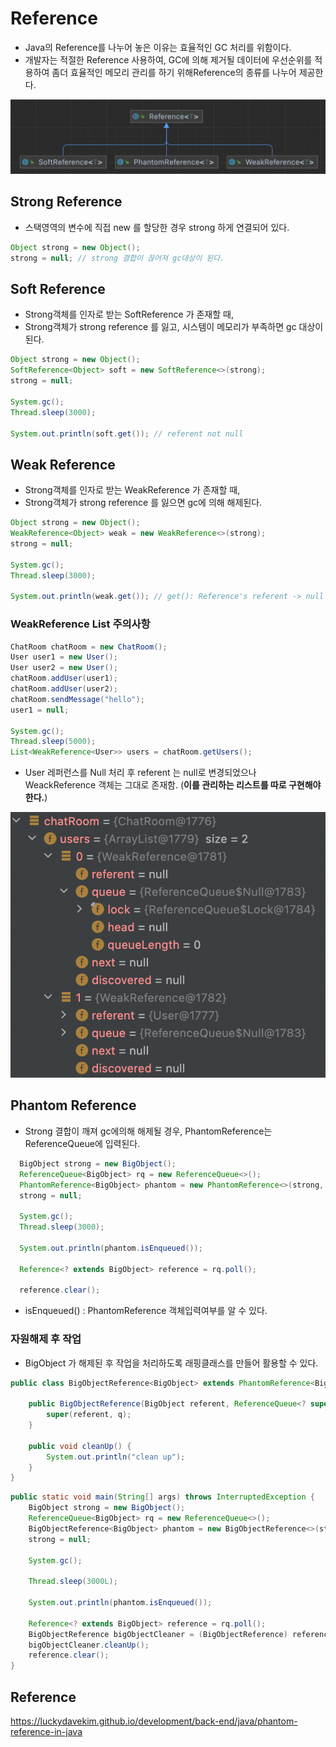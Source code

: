 # Reference

- Java의 Reference를 나누어 놓은 이유는 효율적인 GC 처리를 위함이다.
- 개발자는 적절한 Reference 사용하여, GC에 의해 제거될 데이터에 우선순위를 적용하여 좀더 효율적인 메모리 관리를 하기 위해Reference의 종류를 나누어 제공한다.

![스크린샷 2023-08-19 오전 12.57.47](../../../img/item07-02.png)



## Strong Reference

- 스택영역의 변수에 직접 new 를 할당한 경우 strong 하게 연결되어 있다.

~~~java
Object strong = new Object();
strong = null; // strong 결합이 끊어져 gc대상이 된다.
~~~





## Soft Reference

- Strong객체를 인자로 받는 SoftReference 가 존재할 때,
- Strong객체가 strong reference 를 잃고, 시스템이 메모리가 부족하면 gc 대상이 된다.

~~~java
Object strong = new Object();
SoftReference<Object> soft = new SoftReference<>(strong);
strong = null;

System.gc();
Thread.sleep(3000);

System.out.println(soft.get()); // referent not null
~~~



## Weak Reference

- Strong객체를 인자로 받는 WeakReference 가 존재할 때,
- Strong객체가 strong reference 를 잃으면 gc에 의해 해제된다.

~~~java
Object strong = new Object();
WeakReference<Object> weak = new WeakReference<>(strong);
strong = null;

System.gc();
Thread.sleep(3000);

System.out.println(weak.get()); // get(): Reference's referent -> null
~~~





### WeakReference List 주의사항

~~~java
ChatRoom chatRoom = new ChatRoom();
User user1 = new User();
User user2 = new User();
chatRoom.addUser(user1);
chatRoom.addUser(user2);
chatRoom.sendMessage("hello");
user1 = null;

System.gc();
Thread.sleep(5000);
List<WeakReference<User>> users = chatRoom.getUsers();
~~~

- User 레퍼런스를 Null 처리 후 referent 는 null로 변경되었으나
  WeackReference 객체는 그대로 존재함. (**이를 관리하는 리스트를 따로 구현해야 한다.**)

![스크린샷 2023-08-19 오전 12.59.20](../../../img/item07-03.png)





## Phantom Reference

- Strong 결합이 깨져 gc에의해 해제될 경우, PhantomReference는 ReferenceQueue에 입력된다.

~~~java
  BigObject strong = new BigObject();
  ReferenceQueue<BigObject> rq = new ReferenceQueue<>();
  PhantomReference<BigObject> phantom = new PhantomReference<>(strong, rq);
  strong = null;

  System.gc();
  Thread.sleep(3000);

  System.out.println(phantom.isEnqueued());

  Reference<? extends BigObject> reference = rq.poll();

  reference.clear();
~~~

- isEnqueued() : PhantomReference 객체입력여부를 알 수 있다.



### 자원해제 후 작업

- BigObject 가 해제된 후 작업을 처리하도록 래핑클래스를 만들어 활용할 수 있다.

~~~java
public class BigObjectReference<BigObject> extends PhantomReference<BigObject> {
    
    public BigObjectReference(BigObject referent, ReferenceQueue<? super BigObject> q) {
        super(referent, q);
    }

    public void cleanUp() {
        System.out.println("clean up");
    }
}
~~~

~~~java
public static void main(String[] args) throws InterruptedException {
    BigObject strong = new BigObject();
    ReferenceQueue<BigObject> rq = new ReferenceQueue<>();
    BigObjectReference<BigObject> phantom = new BigObjectReference<>(strong, rq);
    strong = null;

    System.gc();

    Thread.sleep(3000L);
  
    System.out.println(phantom.isEnqueued());

    Reference<? extends BigObject> reference = rq.poll();
    BigObjectReference bigObjectCleaner = (BigObjectReference) reference;
    bigObjectCleaner.cleanUp();
    reference.clear();
}
~~~





## Reference

https://luckydavekim.github.io/development/back-end/java/phantom-reference-in-java





